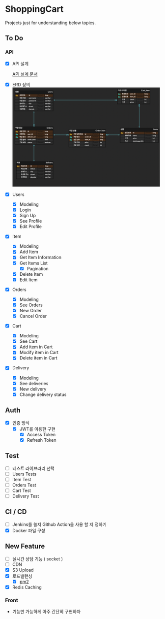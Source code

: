 # ShoppingCart

Projects just for understanding below topics.

## To Do

### API

- [x] API 설계 
  
  [API 설계 문서](files/API_V1_SPEC.pdf)
- [x] ERD 정의 
      ![erd](files/erd.png)

- [x] Users
  - [x] Modeling
  - [x] Login
  - [x] Sign Up
  - [x] See Profile
  - [x] Edit Profile

- [x] Item
  - [x] Modeling
  - [x] Add Item
  - [x] Get Item Information
  - [x] Get Items List
    - [x] Pagination
  - [x] Delete Item
  - [x] Edit Item

- [x] Orders
  - [x] Modeling
  - [x] See Orders
  - [x] New Order
  - [x] Cancel Order

- [x] Cart
  - [x] Modeling
  - [x] See Cart
  - [x] Add item in Cart
  - [x] Modify item in Cart
  - [x] Delete item in Cart

- [x] Delivery
  - [x] Modeling
  - [x] See deliveries
  - [x] New delivery
  - [x] Change delivery status

## Auth

- [x] 인증 방식
  - [x] JWT를 이용한 구현
    - [x] Access Token
    - [x] Refresh Token

## Test
- [ ] 테스트 라이브러리 선택
- [ ] Users Tests
- [ ] Item Test
- [ ] Orders Test
- [ ] Cart Test
- [ ] Delivery Test

## CI / CD
- [ ] Jenkins를 쓸지 Github Action을 사용 할 지 정하기
- [x] Docker 파일 구성

## New Feature
- [ ] 실시간 상담 기능 ( socket )
- [ ] CDN
- [x] S3 Upload
- [x] 로드밸런싱
  - [x] [pm2](files/pm2.md)
- [x] Redis Caching
  
### Front
- 기능만 가능하게 아주 간단히 구현하자
